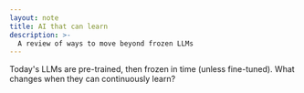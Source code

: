 ```yaml
---
layout: note
title: AI that can learn
description: >-
  A review of ways to move beyond frozen LLMs
---
```


Today's LLMs are pre-trained, then frozen in time (unless fine-tuned). What changes when they can continuously learn?